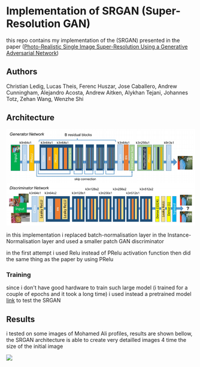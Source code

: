 # Implementation of SRGAN (Super-Resolution GAN) 
this repo contains my implementation of the (SRGAN) presented in the paper ([Photo-Realistic Single Image Super-Resolution Using a Generative Adversarial
Network](https://arxiv.org/pdf/1609.04802.pdf)) 

## Authors
Christian Ledig, Lucas Theis, Ferenc Huszar, Jose Caballero, Andrew Cunningham, Alejandro Acosta, Andrew Aitken, Alykhan Tejani, Johannes Totz, Zehan Wang, Wenzhe Shi

## Architecture 

![](figures/srgan.png)

in this implementation i replaced batch-normalisation layer in the Instance-Normalisation layer 
and used a smaller patch GAN discriminator 

in the first attempt i used Relu instead of PRelu activation function then did the same thing as the paper by using PRelu

### Training
since i don't have good hardware to train such large model (i trained for a couple of epochs and it took a long time) 
i used instead a pretrained model [link]() to test the SRGAN 

## Results

i tested on some images of Mohamed Ali profiles, results are shown bellow, the SRGAN architecture is able to create very detailled images 4 time the size of the initial image

![](results/ali.png)
